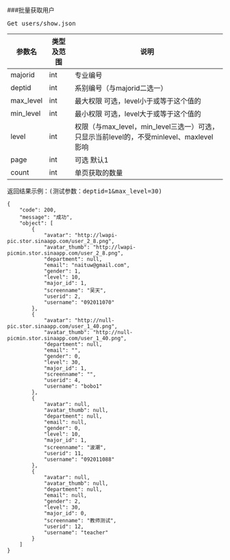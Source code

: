 ###批量获取用户
<pre>
Get users/show.json
</pre>

参数名      |类型及范围      |说明
---  			|---				|---- 
majorid |int |专业编号
deptid |int |系别编号（与majorid二选一）
max_level |int |最大权限 可选，level小于或等于这个值的
min_level |int |最小权限 可选，level大于或等于这个值的
level |int |权限（与max_level，min_level三选一）可选，只显示当前level的，不受minlevel、maxlevel 影响
page |int |可选 默认1
count |int|单页获取的数量 


<pre>
返回结果示例：(测试参数：deptid=1&max_level=30)
<code>
{
    "code": 200,
    "message": "成功",
    "object": [
        {
            "avatar": "http://lwapi-pic.stor.sinaapp.com/user_2_8.png",
            "avatar_thumb": "http://lwapi-picmin.stor.sinaapp.com/user_2_8.png",
            "department": null,
            "email": "naituw@gmail.com",
            "gender": 1,
            "level": 10,
            "major_id": 1,
            "screenname": "吴天",
            "userid": 2,
            "username": "092011070"
        },
        {
            "avatar": "http://null-pic.stor.sinaapp.com/user_1_40.png",
            "avatar_thumb": "http://null-picmin.stor.sinaapp.com/user_1_40.png",
            "department": null,
            "email": "",
            "gender": 0,
            "level": 30,
            "major_id": 1,
            "screenname": "",
            "userid": 4,
            "username": "bobo1"
        },
        {
            "avatar": null,
            "avatar_thumb": null,
            "department": null,
            "email": null,
            "gender": 0,
            "level": 10,
            "major_id": 1,
            "screenname": "波潮",
            "userid": 11,
            "username": "092011088"
        },
        {
            "avatar": null,
            "avatar_thumb": null,
            "department": null,
            "email": null,
            "gender": 2,
            "level": 30,
            "major_id": 0,
            "screenname": "教师测试",
            "userid": 12,
            "username": "teacher"
        }
    ]
}

